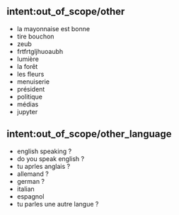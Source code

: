 ## intent:out_of_scope/other
- la mayonnaise est bonne
- tire bouchon
- zeub
- frtfrtgljhuoaubh
- lumière
- la forêt
- les fleurs
- menuiserie
- président
- politique
- médias
- jupyter

## intent:out_of_scope/other_language
- english speaking ?
- do you speak english ?
- tu aprles anglais ?
- allemand ?
- german ?
- italian
- espagnol
- tu parles une autre langue ?
